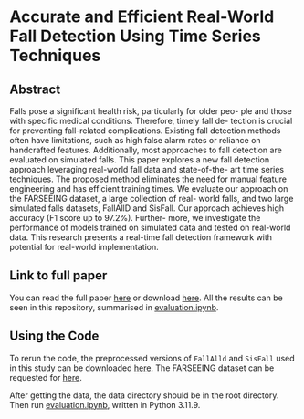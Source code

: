 # Accurate and Efficient Real-World Fall Detection Using Time Series Techniques

## Abstract

Falls pose a significant health risk, particularly for older peo-
ple and those with specific medical conditions. Therefore, timely fall de-
tection is crucial for preventing fall-related complications. Existing fall
detection methods often have limitations, such as high false alarm rates
or reliance on handcrafted features. Additionally, most approaches to
fall detection are evaluated on simulated falls. This paper explores a new
fall detection approach leveraging real-world fall data and state-of-the-
art time series techniques. The proposed method eliminates the need for
manual feature engineering and has efficient training times. We evaluate
our approach on the FARSEEING dataset, a large collection of real-
world falls, and two large simulated falls datasets, FallAllD and SisFall.
Our approach achieves high accuracy (F1 score up to 97.2%). Further-
more, we investigate the performance of models trained on simulated
data and tested on real-world data. This research presents a real-time
fall detection framework with potential for real-world implementation.

## Link to full paper
You can read the full paper [here](https://www.researchgate.net/publication/382940726_Accurate_and_Efficient_Real-World_Fall_Detection_Using_Time_Series_Techniques) or download [here](paper/Accurate%20and%20Efficient%20Fall%20Detection%20Using%20Time%20Series%20Techniques.pdf). All the results can be seen in this repository, summarised in [evaluation.ipynb](evaluation.ipynb).

## Using the Code

To rerun the code, the preprocessed versions of `FallAlld` and `SisFall` used in this study can be downloaded [here](https://drive.google.com/file/d/1ysbgiGd0jDDtkTGu2HYJGiSEUawLJt8b/view?usp=sharing). The FARSEEING dataset can be requested for [here](https://farseeingresearch.eu/the-farseeing-real-world-fall-repository-a-large-scale-collaborative-database-to-collect-and-share-sensor-signals-from-real-world-falls/).

After getting the data, the data directory should be in the root directory. Then run [evaluation.ipynb](evaluation.ipynb), written in Python 3.11.9.